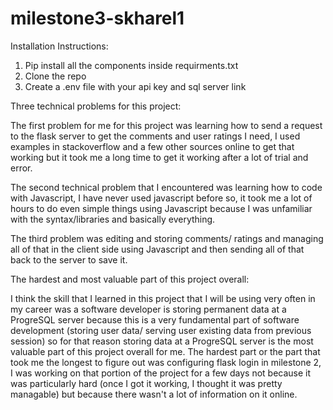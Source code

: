 # milestone3-skharel1


Installation Instructions:

1. Pip install all the components inside requirments.txt
2. Clone the repo
3. Create a .env file with your api key and sql server link

Three technical problems for this project:

The first problem for me for this project was learning how to send a request to the flask server to get the comments and user ratings I need, I used examples in stackoverflow and a few other sources online to get that working but it took me a long time to get it working after a lot of trial and error.

The second technical problem that I encountered was learning how to code with Javascript, I have never used javascript before so, it took me a lot of hours to do even simple things using Javascript because I was unfamiliar with the syntax/libraries and basically everything.

The third problem was editing and storing comments/ ratings and managing all of that in the client side using Javascript and then sending all of that back to the server to save it.

The hardest and most valuable part of this project overall:

I think the skill that I learned in this project that I will be using very often in my career was a software developer is storing permanent data at a ProgreSQL server because this is a very fundamental part of software development (storing user data/ serving user existing data from previous session) so for that reason storing data at a ProgreSQL server is the most valuable part of this project overall for me. The hardest part or the part that took me the longest to figure out was configuring flask login in milestone 2, I was working on that portion of the project for a few days not because it was particularly hard (once I got it working, I thought it was pretty managable) but because there wasn't a lot of information on it online.
